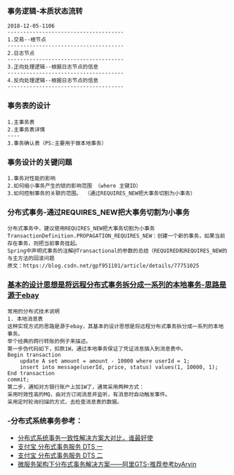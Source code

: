 

### 事务逻辑-本质状态流转

```
2018-12-05-1106
-------------------------------------
1.交易--根节点
-------------------------------------
2.日志节点
-------------------------------------
3.正向处理逻辑--根据日志节点的信息
-------------------------------------
4.反向处理逻辑--根据日志节点的信息
-------------------------------------
```
### 事务表的设计
```
1.主事务表
2.主事务表详情
----
3.事务确认表（PS:主要用于做本地事务）
```
### 事务设计的关键问题
```
1.事务对性能的影响
2.如何缩小事务产生的锁的影响范围 （where 主键ID）
3.如何控制事务的关联的范围。 （通过REQUIRES_NEW把大事务切割为小事务）
```

### 分布式事务-通过REQUIRES_NEW把大事务切割为小事务
```
分布式事务中，建议使用REQUIRES_NEW把大事务切割为小事务
TransactionDefinition.PROPAGATION_REQUIRES_NEW：创建一个新的事务，如果当前存在事务，则把当前事务挂起。
Spring中声明式事务的注解@Transactional的参数的总结（REQUIRED和REQUIRES_NEW的与主方法的回滚问题
原文：https://blog.csdn.net/gpf951101/article/details/77751025 
```

### [基本的设计思想是将远程分布式事务拆分成一系列的本地事务-思路是源于ebay](https://www.cnblogs.com/frankyou/p/7238099.html)
```
常用的分布式技术说明
1. 本地消息表
这种实现方式的思路是源于ebay，其基本的设计思想是将远程分布式事务拆分成一系列的本地事务。
举个经典的跨行转账的例子来描述。
第一步伪代码如下，扣款1W，通过本地事务保证了凭证消息插入到消息表中。
Begin transaction
    update A set amount = amount - 10000 where userId = 1;
    insert into message(userId, price, status) values(1, 10000, 1);
End transaction
commit;
第二步，通知对方银行账户上加1W了，通常采用两种方式：
采用时效性高的MQ，由对方订阅消息并监听，有消息时自动触发事件。
采用定时轮询扫描的方式，去检查消息表的数据。
```
### -分布式系统事务参考：
- [分布式系统事务一致性解决方案大对比，谁最好使](https://blog.csdn.net/kingice1014/article/details/53508747)
- [支付宝 分布式事务服务 DTS 一](https://blog.csdn.net/qq_27384769/article/details/79303744)
- [支付宝 分布式事务服务 DTS 二](https://blog.csdn.net/qq_27384769/article/details/79303942)
- [微服务架构下分布式事务解决方案——阿里GTS-推荐参考byArvin](https://www.cnblogs.com/jiangyu666/p/8522547.html)
